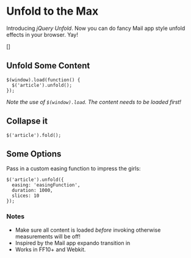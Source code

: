 # Unfold to the Max

Introducing *jQuery Unfold*. Now you can do fancy Mail app style unfold effects in your browser. Yay!

[]

## Unfold Some Content

```
$(window).load(function() {
  $('article').unfold();
});
```

*Note the use of ```$(window).load```. The content needs to be loaded first!*

## Collapse it

```
$('article').fold();
```

## Some Options

Pass in a custom easing function to impress the girls:

```
$('article').unfold({
  easing: 'easingFunction',
  duration: 1000,
  slices: 10 
});
```

### Notes
* Make sure all content is loaded *before* invoking otherwise measurements will be off!
* Inspired by the Mail app expando transition in
* Works in FF10+ and Webkit.